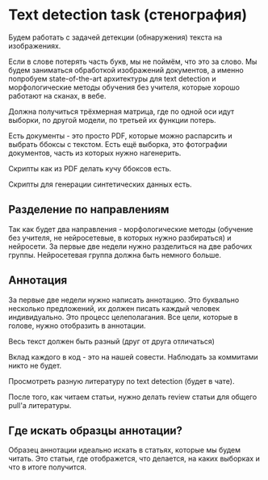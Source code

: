 # Text detection task (стенография)

Будем работать с задачей детекции (обнаружения) текста на изображениях.

Если в слове потерять часть букв, мы не поймём, что это за слово.
Мы будем заниматься обработкой изображений документов, а именно попробуем state-of-the-art архитектуры для text detection и морфологические методы обучения без учителя, которые хорошо работают на сканах, в вебе.

Должна получиться трёхмерная матрица, где по одной оси идут выборки, по другой модели, по третьей их функции потерь.

Есть документы - это просто PDF, которые можно распарсить и выбрать ббоксы с текстом. Есть ещё выборка, это фотографии документов, часть из которых нужно нагенерить.

Скрипты как из PDF делать кучу ббоксов есть.

Скрипты для генерации синтетических данных есть.

## Разделение по направлениям

Так как будет два направления - морфологические методы (обучение без учителя, не нейросетевые, в которых нужно разбираться) и нейросети. За первые две недели нужно разделиться на две рабочих группы. Нейросетевая группа должна быть немного больше.

## Аннотация

За первые две недели нужно написать аннотацию. Это буквально несколько предложений, их должен писать каждый человек индивидуально. Это процесс целеполагания. Все цели, которые в голове, нужно отобразить в аннотации.

Весь текст должен быть разный (друг от друга отличаться)

Вклад каждого в код - это на нашей совести. Наблюдать за коммитами никто не будет.

Просмотреть разную литературу по text detection (будет в чате).

После того, как читаем статьи, нужно делать review статьи для общего pull'a литературы.

## Где искать образцы аннотации?

Образец аннотации идеально искать в статьях, которые мы будем читать. Это статьи, где отображется, что делается, на каких выборках и что в итоге получится. 
